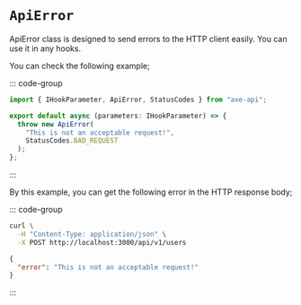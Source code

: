 # `ApiError`

ApiError class is designed to send errors to the HTTP client easily. You can use it in any hooks.

You can check the following example;

::: code-group

```ts [app/v1/Hooks/User/onBeforeInsert.ts]
import { IHookParameter, ApiError, StatusCodes } from "axe-api";

export default async (parameters: IHookParameter) => {
  throw new ApiError(
    "This is not an acceptable request!",
    StatusCodes.BAD_REQUEST
  );
};
```

:::

By this example, you can get the following error in the HTTP response body;

::: code-group

```bash [cURL Request]
curl \
  -H "Content-Type: application/json" \
  -X POST http://localhost:3000/api/v1/users
```

```json [Response [400]]
{
  "error": "This is not an acceptable request!"
}
```

:::
